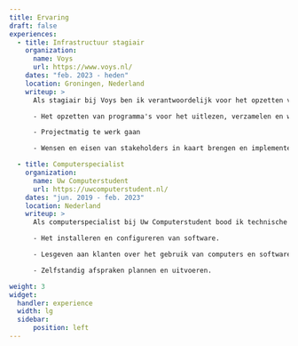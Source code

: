 ```yaml
---
title: Ervaring
draft: false
experiences:
  - title: Infrastructuur stagiair
    organization:
      name: Voys
      url: https://www.voys.nl/
    dates: "feb. 2023 - heden"
    location: Groningen, Nederland
    writeup: >
      Als stagiair bij Voys ben ik verantwoordelijk voor het opzetten van een single source of truth (SSOT). Mijn verantwoordelijkheden omvatten:

      - Het opzetten van programma's voor het uitlezen, verzamelen en weergeven van systeeminformatie

      - Projectmatig te werk gaan

      - Wensen en eisen van stakeholders in kaart brengen en implementeren

  - title: Computerspecialist
    organization:
      name: Uw Computerstudent
      url: https://uwcomputerstudent.nl/
    dates: "jun. 2019 - feb. 2023"
    location: Nederland
    writeup: >
      Als computerspecialist bij Uw Computerstudent bood ik technische ondersteuning aan klanten met computerproblemen. Mijn verantwoordelijkheden omvatten:

      - Het installeren en configureren van software.

      - Lesgeven aan klanten over het gebruik van computers en software.

      - Zelfstandig afspraken plannen en uitvoeren.

weight: 3
widget:
  handler: experience
  width: lg
  sidebar:
      position: left
---
```


